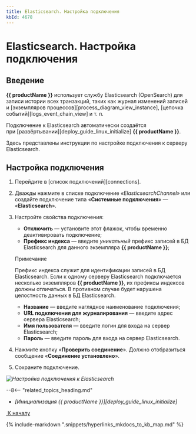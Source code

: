 ```yaml
---
title: Elasticsearch. Настройка подключения
kbId: 4678
---
```


# Elasticsearch. Настройка подключения

## Введение

**{{ productName }}** использует службу Elasticsearch (OpenSearch) для записи истории всех транзакций, таких как журнал изменений записей и [экземпляров процессов][process_diagram_view_instance], [цепочка событий][logs_event_chain_view] и т. п.

Подключение к Elasticsearch автоматически создаётся при [развёртывании][deploy_guide_linux_initialize] **{{ productName }}**.

Здесь представлены инструкции по настройке подключения к серверу Elasticsearch.

## Настройка подключения

1. Перейдите в [список подключений][connections].
2. Дважды нажмите в списке подключение *«ElasticsearchChannel»* или создайте подключение типа «**Системные подключения**» — «**Elasticsearch**».
3. Настройте свойства подключения:

    - **Отключить** — установите этот флажок, чтобы временно деактивировать подключение;
    - **Префикс индекса** — введите *уникальный* префикс записей в БД Elasticsearch для данного экземпляра **{{ productName }}**;
    
    
    
    Примечание
    
    
    Префикс индекса служит для идентификации записей в БД Elasticsearch. Если к одному серверу Elasticsearch подключается несколько экземпляров **{{ productName }}**, их префиксы индексов должны отличаться. В противном случае будет нарушена целостность данных в БД Elasticsearch.
    - **Название** — введите наглядное наименование подключения;
    - **URL подключения для журналирования** — введите адрес сервера Elasticsearch;
    - **Имя пользователя** — введите логин для входа на сервер Elasticsearch;
    - **Пароль** — введите пароль для входа на сервер Elasticsearch.
4. Нажмите кнопку «**Проверить соединение**». Должно отобразиться сообщение «**Соединение установлено**».
5. Сохраните подключение.

_![Настройка подключения к Elasticsearch](/platform/v5.0/administration/connections_communication_routes/system_connections/img/elasticsearch_connection_settings.png)_

--8<-- "related_topics_heading.md"

- *[Инициализация {{ productName }}][deploy_guide_linux_initialize]*

[*‌*
 К началу](#)

{% include-markdown ".snippets/hyperlinks_mkdocs_to_kb_map.md" %}

